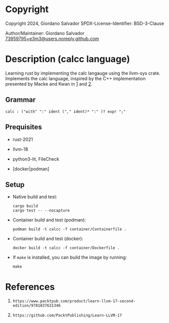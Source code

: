 #   Copyright

Copyright 2024, Giordano Salvador
SPDX-License-Identifier: BSD-3-Clause

Author/Maintainer:  Giordano Salvador <73959795+e3m3@users.noreply.github.com>


#   Description (calcc language)

Learning rust by implementing the calc langauge using the llvm-sys crate.
Implements the calc language, inspired by the C++ implementation presented by Macke and Kwan in [1][1] and [2][2].


##  Grammar

```text
calc : ("with" ":" ident ("," ident)* ":" )? expr ";"
```


##  Prequisites

*   rust-2021

*   llvm-18

*   python3-lit, FileCheck

*   [docker|podman]


##  Setup

*   Native build and test:
    
    ```shell
    cargo build
    cargo test -- --nocapture
    ```

*   Container build and test (podman):

    ```shell
    podman build -t calcc -f container/Containerfile .
    ```

*   Container build and test (docker):

    ```shell
    docker build -t calcc -f container/Dockerfile .
    ```

*   If `make` is installed, you can build the image by running:

    ```shell
    make
    ```


#   References

[1]:    https://www.packtpub.com/product/learn-llvm-17-second-edition/9781837631346
[2]:    https://github.com/PacktPublishing/Learn-LLVM-17

1.  `https://www.packtpub.com/product/learn-llvm-17-second-edition/9781837631346`

1.  `https://github.com/PacktPublishing/Learn-LLVM-17`
